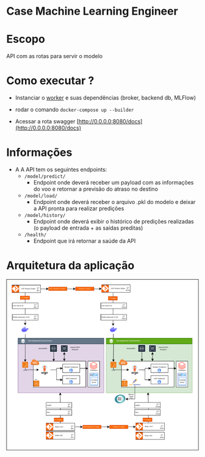 # Case Machine Learning Engineer


# Escopo

API com as rotas para servir o modelo

# Como executar ?

- Instanciar o [worker](https://github.com/JJader/worker-celery) e suas dependências (broker, backend db, MLFlow)

- rodar o comando `docker-compose up --builder`

- Acessar a rota swagger [http://0.0.0.0:8080/docs](http://0.0.0.0:8080/docs)

# Informações 

* A A API tem os seguintes endpoints:
    * `/model/predict/`
        * Endpoint onde deverá receber um payload com as informações do voo e retornar a previsão do atraso no destino
    * `/model/load/`
        * Endpoint onde deverá receber o arquivo .pkl do modelo e deixar a API pronta para realizar predições
    * `/model/history/`
        * Endpoint onde deverá exibir o histórico de predições realizadas (o payload de entrada + as saídas preditas)
    * `/health/`
        * Endpoint que irá retornar a saúde da API

# Arquitetura da aplicação

![](docs/arquitetura.drawio.png)